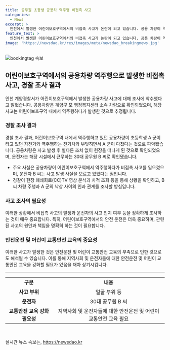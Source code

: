 ```yaml
---
title: 공무원 초등생 공용차 역주행 비접촉 사고
categories:
  - News
excerpt: >
  인천에서 발생한 어린이보호구역에서의 비접촉 사고가 논란이 되고 있습니다. 공용 차량이 역주행하다가 어린이에게 부딪혀 사고를 낸 것으로 확인돼, 운전자는 사고를 인지하지 못했다고 주장하고 있습니다. 경찰은 사고 발생 시점의 CCTV 영상과 운전자의 진술 등을 조사 중이며, 정확한 경위를 확인하기 위해 노력 중입니다. (150자)
feature_text: >
  인천에서 발생한 어린이보호구역에서의 비접촉 사고가 논란이 되고 있습니다. 공용 차량이 역주행하다가 어린이에게 부딪혀 사고를 낸 것으로 확인돼, 운전자는 사고를 인지하지 못했다고 주장하고 있습니다. 경찰은 사고 발생 시점의 CCTV 영상과 운전자의 진술 등을 조사 중이며, 정확한 경위를 확인하기 위해 노력 중입니다. (150자)
image: 'https://newsdao.kr/res/images/meta/newsdao_breakingnews.jpg'
---
```


<p><img src="https://newsdao.kr/res/images/meta/newsdao_breakingnews.jpg" alt="bookingtag 속보" /></p>

<h2 data-ke-size="size26">어린이보호구역에서의 공용차량 역주행으로 발생한 비접촉 사고, 경찰 조사 결과</h2>

<p data-ke-size="size16">인천 계양경찰서가 어린이보호구역에서 발생한 공용차량 사고에 대해 조사에 착수했다고 밝혔습니다. 공용차량은 계양구 모 행정복지센터 소속 차량으로 확인되었으며, 해당 사고는 어린이보호구역 내에서 역주행하다가 발생한 것으로 추정됩니다.</p>

<h3 data-ke-size="size24">경찰 조사 결과</h3>

<p data-ke-size="size16">경찰 조사 결과, 어린이보호구역 내에서 역주행하고 있던 공용차량이 초등학생 A 군이 타고 있던 자전거와 역주행하는 전기차와 부딪히면서 A 군이 다쳤다는 것으로 파악됐습니다. 공용차량은 사고 발생 후 별다른 조치 없이 현장을 떠나게 된 것으로 확인되었으며, 운전자는 해당 시설에서 근무하는 30대 공무원 B 씨로 확인됐습니다.</p>

<ul data-ke-size="size16">
<li>주요 사실은 공용차량이 어린이보호구역에서 역주행하다가 비접촉 사고를 일으켰으며, 운전자 B 씨는 사고 발생 사실을 모르고 있었다는 점입니다.</li>
<li>경찰이 현장 폐쇄회로(CC)TV 영상 분석과 차적 조회 등을 통해 상황을 확인하고, B 씨 차량 주행과 A 군의 낙상 사이의 인과 관계를 조사할 방침입니다.</li>
</ul>

<h3 data-ke-size="size24">사고 조사의 필요성</h3>

<p data-ke-size="size16">이러한 상황에서 비접촉 사고의 발생과 운전자의 사고 인지 여부 등을 정확하게 조사하는 것이 매우 중요합니다. 특히, 어린이보호구역에서의 안전 운전은 더욱 중요하며, 관련된 사고의 원인과 책임을 명확히 하는 것이 필요합니다.</p>

<h3 data-ke-size="size24">안전운전 및 어린이 교통안전 교육의 중요성</h3>

<p data-ke-size="size16">이러한 사고가 발생한 것은 안전운전 및 어린이 교통안전 교육의 부족으로 인한 것으로도 해석될 수 있습니다. 이를 통해 지역사회 및 운전자들에 대한 안전운전 및 어린이 교통안전 교육을 강화할 필요가 있음을 재차 상기시킵니다.</p>

<hr data-ke-size="size16">

<table>
<tbody>
<tr>
<td style="text-align: center; height: 17px;"><b>구분</b></td>
<td style="text-align: center; height: 17px;"><b>내용</b></td>
</tr>
<tr>
<td style="text-align: center; height: 17px;"><b>사고 부위</b></td>
<td style="text-align: center; height: 17px;">얼굴 부위 등</td>
</tr>
<tr>
<td style="text-align: center; height: 17px;"><b>운전자</b></td>
<td style="text-align: center; height: 17px;">30대 공무원 B 씨</td>
</tr>
<tr>
<td style="text-align: center; height: 17px;"><b>교통안전 교육 강화 필요성</b></td>
<td style="text-align: center; height: 17px;">지역사회 및 운전자들에 대한 안전운전 및 어린이 교통안전 교육 필요</td>
</tr>
</tbody>
</table>

<p data-ke-size="size16">&nbsp;</p>
실시간 뉴스 속보는, <a href="https://newsdao.kr" rel="dofollow">https://newsdao.kr</a>


